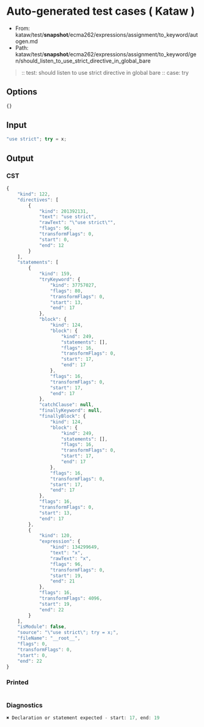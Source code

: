 # Auto-generated test cases ( Kataw )
- From: kataw/test/__snapshot__/ecma262/expressions/assignment/to_keyword/autogen.md
- Path: kataw/test/__snapshot__/ecma262/expressions/assignment/to_keyword/gen/should_listen_to_use_strict_directive_in_global_bare
> :: test: should listen to use strict directive in global bare
> :: case: try
## Options

`````js
{}
`````
## Input

`````js
"use strict"; try = x;
`````
## Output

### CST

```javascript
{
    "kind": 122,
    "directives": [
        {
            "kind": 201392131,
            "text": "use strict",
            "rawText": "\"use strict\"",
            "flags": 96,
            "transformFlags": 0,
            "start": 0,
            "end": 12
        }
    ],
    "statements": [
        {
            "kind": 159,
            "tryKeyword": {
                "kind": 37757027,
                "flags": 80,
                "transformFlags": 0,
                "start": 13,
                "end": 17
            },
            "block": {
                "kind": 124,
                "block": {
                    "kind": 249,
                    "statements": [],
                    "flags": 16,
                    "transformFlags": 0,
                    "start": 17,
                    "end": 17
                },
                "flags": 16,
                "transformFlags": 0,
                "start": 17,
                "end": 17
            },
            "catchClause": null,
            "finallyKeyword": null,
            "finallyBlock": {
                "kind": 124,
                "block": {
                    "kind": 249,
                    "statements": [],
                    "flags": 16,
                    "transformFlags": 0,
                    "start": 17,
                    "end": 17
                },
                "flags": 16,
                "transformFlags": 0,
                "start": 17,
                "end": 17
            },
            "flags": 16,
            "transformFlags": 0,
            "start": 13,
            "end": 17
        },
        {
            "kind": 120,
            "expression": {
                "kind": 134299649,
                "text": "x",
                "rawText": "x",
                "flags": 96,
                "transformFlags": 0,
                "start": 19,
                "end": 21
            },
            "flags": 16,
            "transformFlags": 4096,
            "start": 19,
            "end": 22
        }
    ],
    "isModule": false,
    "source": "\"use strict\"; try = x;",
    "fileName": "__root__",
    "flags": 0,
    "transformFlags": 0,
    "start": 0,
    "end": 22
}
```

### Printed

```javascript

```

### Diagnostics

```javascript
✖ Declaration or statement expected - start: 17, end: 19

```

